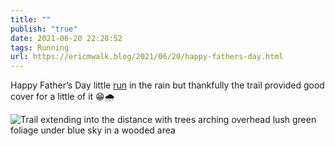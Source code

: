 ```yaml
---
title: ""
publish: "true"
date: 2021-06-20 22:28:52
tags: Running
url: https://ericmwalk.blog/2021/06/20/happy-fathers-day.html
---
```


Happy Father’s Day little [run](https://www.strava.com/activities/5503131425) in the rain but thankfully the trail provided good cover for a little of it 😁🌧


![Trail extending into the distance with trees arching overhead lush green foliage under blue sky in a wooded area](https://ericmwalk.blog/uploads/2021/124b005716.jpg)